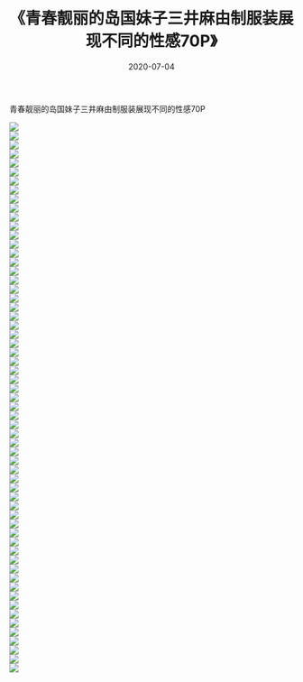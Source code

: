 ﻿---
layout: post
title:  《青春靓丽的岛国妹子三井麻由制服装展现不同的性感70P》
date:   2020-07-04
img: http://img.660000.xyz/Sharelink/性感/2020/青春靓丽的岛国妹子三井麻由制服装展现不同的性感70P/000.jpg
categories: [美女, 清纯, 唯美]
---

青春靓丽的岛国妹子三井麻由制服装展现不同的性感70P

  ![](http://img.660000.xyz/Sharelink/性感/2020/青春靓丽的岛国妹子三井麻由制服装展现不同的性感70P/001.jpg) <br> ![](http://img.660000.xyz/Sharelink/性感/2020/青春靓丽的岛国妹子三井麻由制服装展现不同的性感70P/002.jpg) <br> ![](http://img.660000.xyz/Sharelink/性感/2020/青春靓丽的岛国妹子三井麻由制服装展现不同的性感70P/003.jpg) <br> ![](http://img.660000.xyz/Sharelink/性感/2020/青春靓丽的岛国妹子三井麻由制服装展现不同的性感70P/004.jpg) <br> ![](http://img.660000.xyz/Sharelink/性感/2020/青春靓丽的岛国妹子三井麻由制服装展现不同的性感70P/005.jpg) <br> ![](http://img.660000.xyz/Sharelink/性感/2020/青春靓丽的岛国妹子三井麻由制服装展现不同的性感70P/006.jpg) <br> ![](http://img.660000.xyz/Sharelink/性感/2020/青春靓丽的岛国妹子三井麻由制服装展现不同的性感70P/007.jpg) <br> ![](http://img.660000.xyz/Sharelink/性感/2020/青春靓丽的岛国妹子三井麻由制服装展现不同的性感70P/008.jpg) <br> ![](http://img.660000.xyz/Sharelink/性感/2020/青春靓丽的岛国妹子三井麻由制服装展现不同的性感70P/009.jpg) <br> ![](http://img.660000.xyz/Sharelink/性感/2020/青春靓丽的岛国妹子三井麻由制服装展现不同的性感70P/010.jpg) <br> ![](http://img.660000.xyz/Sharelink/性感/2020/青春靓丽的岛国妹子三井麻由制服装展现不同的性感70P/011.jpg) <br> ![](http://img.660000.xyz/Sharelink/性感/2020/青春靓丽的岛国妹子三井麻由制服装展现不同的性感70P/012.jpg) <br> ![](http://img.660000.xyz/Sharelink/性感/2020/青春靓丽的岛国妹子三井麻由制服装展现不同的性感70P/013.jpg) <br> ![](http://img.660000.xyz/Sharelink/性感/2020/青春靓丽的岛国妹子三井麻由制服装展现不同的性感70P/014.jpg) <br> ![](http://img.660000.xyz/Sharelink/性感/2020/青春靓丽的岛国妹子三井麻由制服装展现不同的性感70P/015.jpg) <br> ![](http://img.660000.xyz/Sharelink/性感/2020/青春靓丽的岛国妹子三井麻由制服装展现不同的性感70P/016.jpg) <br> ![](http://img.660000.xyz/Sharelink/性感/2020/青春靓丽的岛国妹子三井麻由制服装展现不同的性感70P/017.jpg) <br> ![](http://img.660000.xyz/Sharelink/性感/2020/青春靓丽的岛国妹子三井麻由制服装展现不同的性感70P/018.jpg) <br> ![](http://img.660000.xyz/Sharelink/性感/2020/青春靓丽的岛国妹子三井麻由制服装展现不同的性感70P/019.jpg) <br> ![](http://img.660000.xyz/Sharelink/性感/2020/青春靓丽的岛国妹子三井麻由制服装展现不同的性感70P/020.jpg) <br> ![](http://img.660000.xyz/Sharelink/性感/2020/青春靓丽的岛国妹子三井麻由制服装展现不同的性感70P/021.jpg) <br> ![](http://img.660000.xyz/Sharelink/性感/2020/青春靓丽的岛国妹子三井麻由制服装展现不同的性感70P/022.jpg) <br> ![](http://img.660000.xyz/Sharelink/性感/2020/青春靓丽的岛国妹子三井麻由制服装展现不同的性感70P/023.jpg) <br> ![](http://img.660000.xyz/Sharelink/性感/2020/青春靓丽的岛国妹子三井麻由制服装展现不同的性感70P/024.jpg) <br> ![](http://img.660000.xyz/Sharelink/性感/2020/青春靓丽的岛国妹子三井麻由制服装展现不同的性感70P/025.jpg) <br> ![](http://img.660000.xyz/Sharelink/性感/2020/青春靓丽的岛国妹子三井麻由制服装展现不同的性感70P/026.jpg) <br> ![](http://img.660000.xyz/Sharelink/性感/2020/青春靓丽的岛国妹子三井麻由制服装展现不同的性感70P/027.jpg) <br> ![](http://img.660000.xyz/Sharelink/性感/2020/青春靓丽的岛国妹子三井麻由制服装展现不同的性感70P/028.jpg) <br> ![](http://img.660000.xyz/Sharelink/性感/2020/青春靓丽的岛国妹子三井麻由制服装展现不同的性感70P/029.jpg) <br> ![](http://img.660000.xyz/Sharelink/性感/2020/青春靓丽的岛国妹子三井麻由制服装展现不同的性感70P/030.jpg) <br> ![](http://img.660000.xyz/Sharelink/性感/2020/青春靓丽的岛国妹子三井麻由制服装展现不同的性感70P/031.jpg) <br> ![](http://img.660000.xyz/Sharelink/性感/2020/青春靓丽的岛国妹子三井麻由制服装展现不同的性感70P/032.jpg) <br> ![](http://img.660000.xyz/Sharelink/性感/2020/青春靓丽的岛国妹子三井麻由制服装展现不同的性感70P/033.jpg) <br> ![](http://img.660000.xyz/Sharelink/性感/2020/青春靓丽的岛国妹子三井麻由制服装展现不同的性感70P/034.jpg) <br> ![](http://img.660000.xyz/Sharelink/性感/2020/青春靓丽的岛国妹子三井麻由制服装展现不同的性感70P/035.jpg) <br> ![](http://img.660000.xyz/Sharelink/性感/2020/青春靓丽的岛国妹子三井麻由制服装展现不同的性感70P/036.jpg) <br> ![](http://img.660000.xyz/Sharelink/性感/2020/青春靓丽的岛国妹子三井麻由制服装展现不同的性感70P/037.jpg) <br> ![](http://img.660000.xyz/Sharelink/性感/2020/青春靓丽的岛国妹子三井麻由制服装展现不同的性感70P/038.jpg) <br> ![](http://img.660000.xyz/Sharelink/性感/2020/青春靓丽的岛国妹子三井麻由制服装展现不同的性感70P/039.jpg) <br> ![](http://img.660000.xyz/Sharelink/性感/2020/青春靓丽的岛国妹子三井麻由制服装展现不同的性感70P/040.jpg) <br> ![](http://img.660000.xyz/Sharelink/性感/2020/青春靓丽的岛国妹子三井麻由制服装展现不同的性感70P/041.jpg) <br> ![](http://img.660000.xyz/Sharelink/性感/2020/青春靓丽的岛国妹子三井麻由制服装展现不同的性感70P/042.jpg) <br> ![](http://img.660000.xyz/Sharelink/性感/2020/青春靓丽的岛国妹子三井麻由制服装展现不同的性感70P/043.jpg) <br> ![](http://img.660000.xyz/Sharelink/性感/2020/青春靓丽的岛国妹子三井麻由制服装展现不同的性感70P/044.jpg) <br> ![](http://img.660000.xyz/Sharelink/性感/2020/青春靓丽的岛国妹子三井麻由制服装展现不同的性感70P/045.jpg) <br> ![](http://img.660000.xyz/Sharelink/性感/2020/青春靓丽的岛国妹子三井麻由制服装展现不同的性感70P/046.jpg) <br> ![](http://img.660000.xyz/Sharelink/性感/2020/青春靓丽的岛国妹子三井麻由制服装展现不同的性感70P/047.jpg) <br> ![](http://img.660000.xyz/Sharelink/性感/2020/青春靓丽的岛国妹子三井麻由制服装展现不同的性感70P/048.jpg) <br> ![](http://img.660000.xyz/Sharelink/性感/2020/青春靓丽的岛国妹子三井麻由制服装展现不同的性感70P/049.jpg) <br> ![](http://img.660000.xyz/Sharelink/性感/2020/青春靓丽的岛国妹子三井麻由制服装展现不同的性感70P/050.jpg) <br> ![](http://img.660000.xyz/Sharelink/性感/2020/青春靓丽的岛国妹子三井麻由制服装展现不同的性感70P/051.jpg) <br> ![](http://img.660000.xyz/Sharelink/性感/2020/青春靓丽的岛国妹子三井麻由制服装展现不同的性感70P/052.jpg) <br> ![](http://img.660000.xyz/Sharelink/性感/2020/青春靓丽的岛国妹子三井麻由制服装展现不同的性感70P/053.jpg) <br> ![](http://img.660000.xyz/Sharelink/性感/2020/青春靓丽的岛国妹子三井麻由制服装展现不同的性感70P/054.jpg) <br> ![](http://img.660000.xyz/Sharelink/性感/2020/青春靓丽的岛国妹子三井麻由制服装展现不同的性感70P/055.jpg) <br> ![](http://img.660000.xyz/Sharelink/性感/2020/青春靓丽的岛国妹子三井麻由制服装展现不同的性感70P/056.jpg) <br> ![](http://img.660000.xyz/Sharelink/性感/2020/青春靓丽的岛国妹子三井麻由制服装展现不同的性感70P/057.jpg) <br> ![](http://img.660000.xyz/Sharelink/性感/2020/青春靓丽的岛国妹子三井麻由制服装展现不同的性感70P/058.jpg) <br> ![](http://img.660000.xyz/Sharelink/性感/2020/青春靓丽的岛国妹子三井麻由制服装展现不同的性感70P/059.jpg) <br> ![](http://img.660000.xyz/Sharelink/性感/2020/青春靓丽的岛国妹子三井麻由制服装展现不同的性感70P/060.jpg) <br> ![](http://img.660000.xyz/Sharelink/性感/2020/青春靓丽的岛国妹子三井麻由制服装展现不同的性感70P/061.jpg) <br>